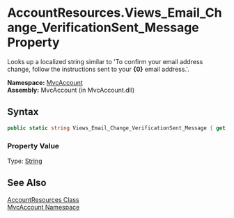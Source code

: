AccountResources.Views_Email_Change_VerificationSent_Message Property
=====================================================================
Looks up a localized string similar to 'To confirm your email address change, follow the instructions sent to your **{0}** email address.'.

**Namespace:** [MvcAccount][1]  
**Assembly:** MvcAccount (in MvcAccount.dll)

Syntax
------

```csharp
public static string Views_Email_Change_VerificationSent_Message { get; }
```

### Property Value
Type: [String][2]

See Also
--------
[AccountResources Class][3]  
[MvcAccount Namespace][1]  

[1]: ../README.md
[2]: http://msdn.microsoft.com/en-us/library/s1wwdcbf
[3]: README.md
